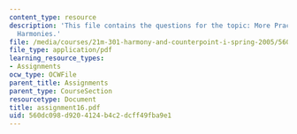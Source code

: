```yaml
---
content_type: resource
description: 'This file contains the questions for the topic: More Practice with Applied
  Harmonies.'
file: /media/courses/21m-301-harmony-and-counterpoint-i-spring-2005/560dc098d9204124b4c2dcff49fba9e1_assignment16.pdf
file_type: application/pdf
learning_resource_types:
- Assignments
ocw_type: OCWFile
parent_title: Assignments
parent_type: CourseSection
resourcetype: Document
title: assignment16.pdf
uid: 560dc098-d920-4124-b4c2-dcff49fba9e1
---
```

